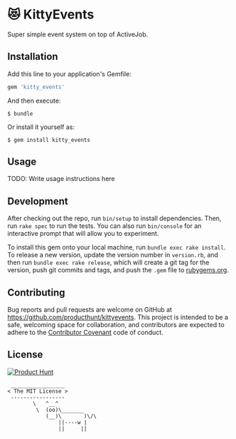 # :heart_eyes_cat: KittyEvents

Super simple event system on top of ActiveJob.

## Installation

Add this line to your application's Gemfile:

```ruby
gem 'kitty_events'
```

And then execute:

    $ bundle

Or install it yourself as:

    $ gem install kitty_events

## Usage

TODO: Write usage instructions here

## Development

After checking out the repo, run `bin/setup` to install dependencies. Then, run `rake spec` to run the tests. You can also run `bin/console` for an interactive prompt that will allow you to experiment.

To install this gem onto your local machine, run `bundle exec rake install`. To release a new version, update the version number in `version.rb`, and then run `bundle exec rake release`, which will create a git tag for the version, push git commits and tags, and push the `.gem` file to [rubygems.org](https://rubygems.org).

## Contributing

Bug reports and pull requests are welcome on GitHub at https://github.com/producthunt/kittyevents. This project is intended to be a safe, welcoming space for collaboration, and contributors are expected to adhere to the [Contributor Covenant](http://contributor-covenant.org) code of conduct.


## License

[![Product Hunt](http://i.imgur.com/dtAr7wC.png)](https://www.producthunt.com)

```
 _________________
< The MIT License >
 -----------------
        \   ^__^
         \  (oo)\_______
            (__)\       )\/\
                ||----w |
                ||     ||
```
